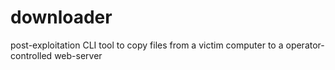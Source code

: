 # downloader
post-exploitation CLI tool to copy files from a victim computer to a operator-controlled web-server
